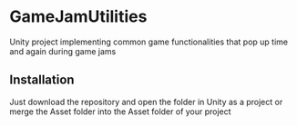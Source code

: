 # GameJamUtilities
Unity project implementing common game functionalities that pop up time and again during game jams

## Installation
Just download the repository and open the folder in Unity as a project or merge the Asset folder into the Asset folder of your project
